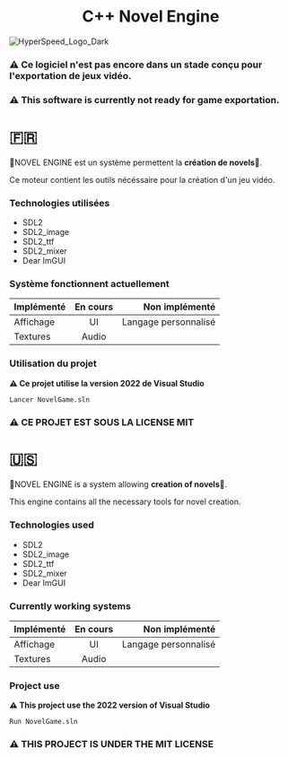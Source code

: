 <h1 align="center">C++ Novel Engine</h1>

![HyperSpeed_Logo_Dark](https://github.com/HugoQuevaReborn/NovelEngine/assets/139586455/8d2201b3-6c27-4f24-8778-b795bf868dd4)
### **⚠ Ce logiciel n'est pas encore dans un stade conçu pour l'exportation de jeux vidéo.**
### **⚠ This software is currently not ready for game exportation.**
# 🇫🇷
  🌸NOVEL ENGINE est un système permettent la **création de novels**🌸.
  
  Ce moteur contient les outils nécéssaire pour la création d'un jeu vidéo.
  
  ### Technologies utilisées
  -  SDL2
  -  SDL2_image
  -  SDL2_ttf
  -  SDL2_mixer
  -  Dear ImGUI

  ### Système fonctionnent actuellement
  | Implémenté | En cours | Non implémenté |
  | :----------- | :------------: | ------------: |
  | Affichage    |  UI   |   Langage personnalisé   |
  | Textures     |  Audio|


  ### Utilisation du projet

  **⚠ Ce projet utilise la version 2022 de Visual Studio**

    Lancer NovelGame.sln
### **⚠ CE PROJET EST SOUS LA LICENSE MIT**

# 🇺🇸
  🌸NOVEL ENGINE is a system allowing **creation of novels**🌸.
  
  This engine contains all the necessary tools for novel creation.
  
  ### Technologies used
  -  SDL2
  -  SDL2_image
  -  SDL2_ttf
  -  SDL2_mixer
  -  Dear ImGUI

  ### Currently working systems
  | Implémenté | En cours | Non implémenté |
  | :----------- | :------------: | ------------: |
  | Affichage    |  UI   |   Langage personnalisé   |
  | Textures     |  Audio|


  ### Project use

  **⚠ This project use the 2022 version of Visual Studio**

    Run NovelGame.sln
### **⚠ THIS PROJECT IS UNDER THE MIT LICENSE**
  
